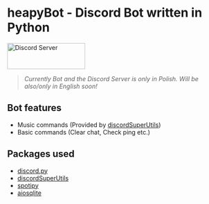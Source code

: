 # heapyBot - Discord Bot written in Python  

<img src="https://i.imgur.com/02nwlzt.png" alt="Discord Server" width="180" height="60">  

> *Currently Bot and the Discord Server is only in Polish. Will be also/only in English soon!*  

## Bot features
 - Music commands (Provided by <a href="https://github.com/discordsuperutils/discord-super-utils">discordSuperUtils</a>)
 - Basic commands (Clear chat, Check ping etc.)

## Packages used
 - <a href="https://github.com/Rapptz/discord.py">discord.py</a>
 - <a href="https://github.com/discordsuperutils/discord-super-utils">discordSuperUtils</a>
 - <a href="https://github.com/plamere/spotipy">spotipy</a>
 - <a href="https://github.com/omnilib/aiosqlite">aiosqlite</a>
